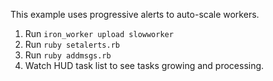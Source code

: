 This example uses progressive alerts to auto-scale workers.

1. Run `iron_worker upload slowworker`
1. Run `ruby setalerts.rb`
1. Run `ruby addmsgs.rb`
1. Watch HUD task list to see tasks growing and processing.

